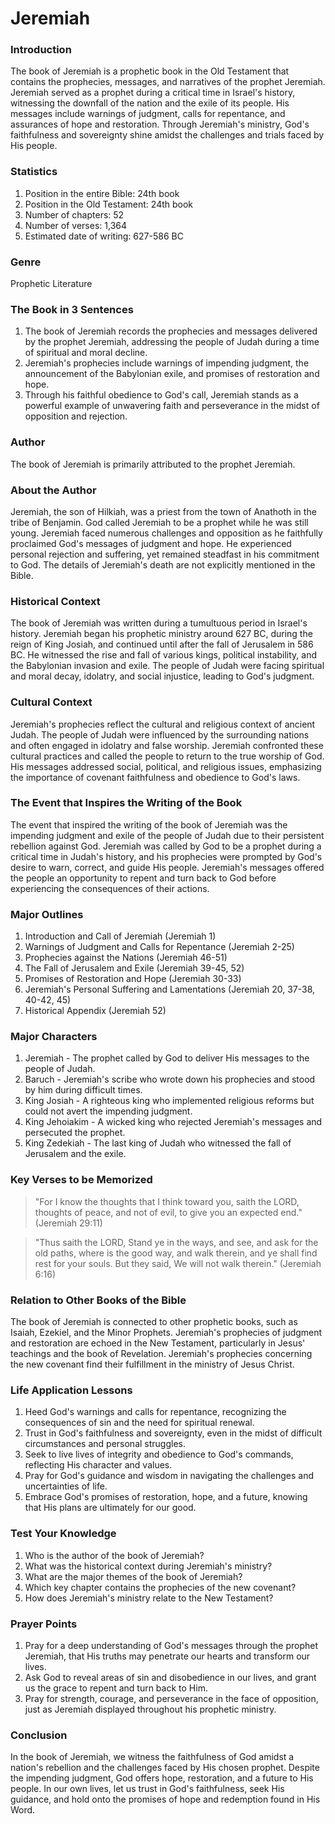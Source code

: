 # Jeremiah

### Introduction

The book of Jeremiah is a prophetic book in the Old Testament that contains the prophecies, messages, and narratives of the prophet Jeremiah. Jeremiah served as a prophet during a critical time in Israel's history, witnessing the downfall of the nation and the exile of its people. His messages include warnings of judgment, calls for repentance, and assurances of hope and restoration. Through Jeremiah's ministry, God's faithfulness and sovereignty shine amidst the challenges and trials faced by His people.

### Statistics

1. Position in the entire Bible: 24th book
2. Position in the Old Testament: 24th book
3. Number of chapters: 52
4. Number of verses: 1,364
5. Estimated date of writing: 627-586 BC

### Genre

Prophetic Literature

### The Book in 3 Sentences

1. The book of Jeremiah records the prophecies and messages delivered by the prophet Jeremiah, addressing the people of Judah during a time of spiritual and moral decline.
2. Jeremiah's prophecies include warnings of impending judgment, the announcement of the Babylonian exile, and promises of restoration and hope.
3. Through his faithful obedience to God's call, Jeremiah stands as a powerful example of unwavering faith and perseverance in the midst of opposition and rejection.

### Author

The book of Jeremiah is primarily attributed to the prophet Jeremiah.

### About the Author

Jeremiah, the son of Hilkiah, was a priest from the town of Anathoth in the tribe of Benjamin. God called Jeremiah to be a prophet while he was still young. Jeremiah faced numerous challenges and opposition as he faithfully proclaimed God's messages of judgment and hope. He experienced personal rejection and suffering, yet remained steadfast in his commitment to God. The details of Jeremiah's death are not explicitly mentioned in the Bible.

### Historical Context

The book of Jeremiah was written during a tumultuous period in Israel's history. Jeremiah began his prophetic ministry around 627 BC, during the reign of King Josiah, and continued until after the fall of Jerusalem in 586 BC. He witnessed the rise and fall of various kings, political instability, and the Babylonian invasion and exile. The people of Judah were facing spiritual and moral decay, idolatry, and social injustice, leading to God's judgment.

### Cultural Context

Jeremiah's prophecies reflect the cultural and religious context of ancient Judah. The people of Judah were influenced by the surrounding nations and often engaged in idolatry and false worship. Jeremiah confronted these cultural practices and called the people to return to the true worship of God. His messages addressed social, political, and religious issues, emphasizing the importance of covenant faithfulness and obedience to God's laws.

### The Event that Inspires the Writing of the Book

The event that inspired the writing of the book of Jeremiah was the impending judgment and exile of the people of Judah due to their persistent rebellion against God. Jeremiah was called by God to be a prophet during a critical time in Judah's history, and his prophecies were prompted by God's desire to warn, correct, and guide His people. Jeremiah's messages offered the people an opportunity to repent and turn back to God before experiencing the consequences of their actions.

### Major Outlines

1. Introduction and Call of Jeremiah (Jeremiah 1)
2. Warnings of Judgment and Calls for Repentance (Jeremiah 2-25)
3. Prophecies against the Nations (Jeremiah 46-51)
4. The Fall of Jerusalem and Exile (Jeremiah 39-45, 52)&#x20;
5. Promises of Restoration and Hope (Jeremiah 30-33)&#x20;
6. Jeremiah's Personal Suffering and Lamentations (Jeremiah 20, 37-38, 40-42, 45)&#x20;
7. Historical Appendix (Jeremiah 52)

### Major Characters

1. Jeremiah - The prophet called by God to deliver His messages to the people of Judah.
2. Baruch - Jeremiah's scribe who wrote down his prophecies and stood by him during difficult times.
3. King Josiah - A righteous king who implemented religious reforms but could not avert the impending judgment.
4. King Jehoiakim - A wicked king who rejected Jeremiah's messages and persecuted the prophet.
5. King Zedekiah - The last king of Judah who witnessed the fall of Jerusalem and the exile.

### Key Verses to be Memorized

> "For I know the thoughts that I think toward you, saith the LORD, thoughts of peace, and not of evil, to give you an expected end." (Jeremiah 29:11)

> "Thus saith the LORD, Stand ye in the ways, and see, and ask for the old paths, where is the good way, and walk therein, and ye shall find rest for your souls. But they said, We will not walk therein." (Jeremiah 6:16)

### Relation to Other Books of the Bible

The book of Jeremiah is connected to other prophetic books, such as Isaiah, Ezekiel, and the Minor Prophets. Jeremiah's prophecies of judgment and restoration are echoed in the New Testament, particularly in Jesus' teachings and the book of Revelation. Jeremiah's prophecies concerning the new covenant find their fulfillment in the ministry of Jesus Christ.

### Life Application Lessons

1. Heed God's warnings and calls for repentance, recognizing the consequences of sin and the need for spiritual renewal.
2. Trust in God's faithfulness and sovereignty, even in the midst of difficult circumstances and personal struggles.
3. Seek to live lives of integrity and obedience to God's commands, reflecting His character and values.
4. Pray for God's guidance and wisdom in navigating the challenges and uncertainties of life.
5. Embrace God's promises of restoration, hope, and a future, knowing that His plans are ultimately for our good.

### Test Your Knowledge

1. Who is the author of the book of Jeremiah?
2. What was the historical context during Jeremiah's ministry?
3. What are the major themes of the book of Jeremiah?
4. Which key chapter contains the prophecies of the new covenant?
5. How does Jeremiah's ministry relate to the New Testament?

### Prayer Points

1. Pray for a deep understanding of God's messages through the prophet Jeremiah, that His truths may penetrate our hearts and transform our lives.
2. Ask God to reveal areas of sin and disobedience in our lives, and grant us the grace to repent and turn back to Him.
3. Pray for strength, courage, and perseverance in the face of opposition, just as Jeremiah displayed throughout his prophetic ministry.

### Conclusion

In the book of Jeremiah, we witness the faithfulness of God amidst a nation's rebellion and the challenges faced by His chosen prophet. Despite the impending judgment, God offers hope, restoration, and a future to His people. In our own lives, let us trust in God's faithfulness, seek His guidance, and hold onto the promises of hope and redemption found in His Word.
